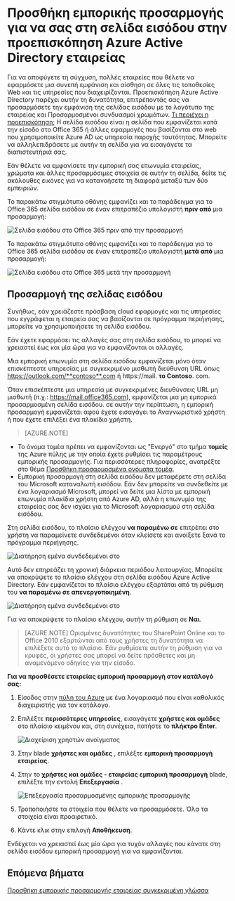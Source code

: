 <properties
pageTitle="Προσαρμογή σας στη σελίδα εισόδου στην προεπισκόπηση Azure Active Directory | Microsoft Azure"
description="Μάθετε πώς μπορείτε να προσθέσετε μια εταιρεία εμπορική προσαρμογή του Azure σελίδα εισόδου"
services="active-directory"
documentationCenter=""
authors="curtand"
manager="femila"
editor=""/>

<tags
ms.service="active-directory"
ms.workload="identity"
ms.tgt_pltfrm="na"
ms.devlang="na"
ms.topic="article"
ms.date="09/30/2016"
ms.author="curtand"/>

# <a name="add-company-branding-to-your-sign-in-page-in-the-azure-active-directory-preview"></a>Προσθήκη εμπορικής προσαρμογής για να σας στη σελίδα εισόδου στην προεπισκόπηση Azure Active Directory εταιρείας

Για να αποφύγετε τη σύγχυση, πολλές εταιρείες που θέλετε να εφαρμόσετε μια συνεπή εμφάνιση και αίσθηση σε όλες τις τοποθεσίες Web και τις υπηρεσίες που διαχειρίζονται. Προεπισκόπηση Azure Active Directory παρέχει αυτήν τη δυνατότητα, επιτρέποντάς σας να προσαρμόσετε την εμφάνιση της σελίδας εισόδου με το λογότυπο της εταιρείας και Προσαρμοσμένοι συνδυασμοί χρωμάτων. [Τι περιέχει η προεπισκόπηση;](active-directory-preview-explainer.md) Η σελίδα εισόδου είναι η σελίδα που εμφανίζεται κατά την είσοδο στο Office 365 ή άλλες εφαρμογές που βασίζονται στο web που χρησιμοποιείτε Azure AD ως υπηρεσία παροχής ταυτότητας. Μπορείτε να αλληλεπιδράσετε με αυτήν τη σελίδα για να εισαγάγετε τα διαπιστευτήριά σας.

Εάν θέλετε να εμφανίσετε την εμπορική σας επωνυμία εταιρείας, χρώματα και άλλες προσαρμόσιμες στοιχεία σε αυτήν τη σελίδα, δείτε τις ακόλουθες εικόνες για να κατανοήσετε τη διαφορά μεταξύ των δύο εμπειριών.

Το παρακάτω στιγμιότυπο οθόνης εμφανίζει και το παράδειγμα για το Office 365 σελίδα εισόδου σε έναν επιτραπέζιο υπολογιστή **πριν από** μια προσαρμογή:

![Σελίδα εισόδου στο Office 365 πριν από την προσαρμογή](./media/active-directory-branding-custom-signon-azure-portal/sign-in-page-before-customization.png)

Το παρακάτω στιγμιότυπο οθόνης εμφανίζει και το παράδειγμα για το Office 365 σελίδα εισόδου σε έναν επιτραπέζιο υπολογιστή **μετά από** μια προσαρμογή:

![Σελίδα εισόδου στο Office 365 μετά την προσαρμογή](./media/active-directory-branding-custom-signon-azure-portal/sign-in-page-after-customization.png)


## <a name="customizing-the-sign-in-page"></a>Προσαρμογή της σελίδας εισόδου

Συνήθως, εάν χρειάζεστε πρόσβαση cloud εφαρμογές και τις υπηρεσίες που εγγράφεται η εταιρεία σας να βασίζονται σε πρόγραμμα περιήγησης, μπορείτε να χρησιμοποιήσετε τη σελίδα εισόδου.

Εάν έχετε εφαρμόσει τις αλλαγές σας στη σελίδα εισόδου, το μπορεί να χρειαστεί έως και μία ώρα για να εμφανίζονται οι αλλαγές.

Μια εμπορική επωνυμία στη σελίδα εισόδου εμφανίζεται μόνο όταν επισκέπτεστε υπηρεσίας με συγκεκριμένο μισθωτή διεύθυνση URL όπως https://outlook.com/**contoso**.com ή https://mail. **το Contoso**. com.

Όταν επισκέπτεστε μια υπηρεσία με συγκεκριμένες διευθύνσεις URL μη μισθωτή (π.χ.: https://mail.office365.com), εμφανίζεται μια μη εμπορικά προσαρμοσμένη σελίδα εισόδου. σε αυτήν την περίπτωση, η εμπορική προσαρμογή εμφανίζεται αφού έχετε εισαγάγει το Αναγνωριστικό χρήστη ή που έχετε επιλέξει ένα πλακίδιο χρήστη.

> [AZURE.NOTE]
>
- Το όνομα τομέα πρέπει να εμφανίζονται ως "Ενεργό" στο τμήμα **τομείς** της Azure πύλης με την οποία έχετε ρυθμίσει τις παραμέτρους εμπορικής προσαρμογής. Για περισσότερες πληροφορίες, ανατρέξτε στο θέμα [Προσθήκη προσαρμοσμένα ονόματα τομέα](active-directory-domains-add-azure-portal.md).
- Εμπορική προσαρμογή στη σελίδα εισόδου δεν μεταφέρετε στη σελίδα του Microsoft καταναλωτή εισόδου. Εάν δεν μπορείτε να συνδεθείτε με ένα λογαριασμό Microsoft, μπορεί να δείτε μια λίστα με εμπορική επωνυμία πλακίδια χρήστη από Azure AD, αλλά η επωνυμία της εταιρείας σας δεν ισχύει για το Microsoft λογαριασμού στη σελίδα εισόδου.

Στη σελίδα εισόδου, το πλαίσιο ελέγχου **να παραμένω σε** επιτρέπει στο χρήστη να παραμείνετε συνδεδεμένοι όταν κλείσετε και ανοίξετε ξανά το πρόγραμμα περιήγησης. 

   ![Διατήρηση εμένα συνδεδεμένοι στο](./media/active-directory-branding-custom-signon-azure-portal/01.png)

Αυτό δεν επηρεάζει τη χρονική διάρκεια περιόδου λειτουργίας. Μπορείτε να αποκρύψετε το πλαίσιο ελέγχου στη σελίδα εισόδου Azure Active Directory.
Εάν εμφανίζεται το πλαίσιο ελέγχου εξαρτάται από τη ρύθμιση του **να παραμένω σε απενεργοποιημένη**.

   ![Διατήρηση εμένα συνδεδεμένοι στο](./media/active-directory-branding-custom-signon-azure-portal/02.png)


Για να αποκρύψετε το πλαίσιο ελέγχου, αυτήν τη ρύθμιση σε **Ναι**. 

> [AZURE.NOTE] Ορισμένες δυνατότητες του SharePoint Online και το Office 2010 εξαρτώνται από τους χρήστες τη δυνατότητα να επιλέξετε αυτό το πλαίσιο. Εάν ρυθμίσετε αυτήν τη ρύθμιση για να κρυφές, οι χρήστες σας μπορεί να δείτε πρόσθετες και μη αναμενόμενο οδηγίες για την είσοδο.




**Για να προσθέσετε εταιρείας εμπορική προσαρμογή στον κατάλογό σας:**

1.  Είσοδος στην [πύλη του Azure](https://portal.azure.com) με ένα λογαριασμό που είναι καθολικός διαχειριστής για τον κατάλογο.

2.  Επιλέξτε **περισσότερες υπηρεσίες**, εισαγάγετε **χρήστες και ομάδες** στο πλαίσιο κειμένου και, στη συνέχεια, πατήστε το **πλήκτρο Enter**.

    ![Διαχείριση χρηστών ανοίγματος](./media/active-directory-branding-custom-signon-azure-portal/user-management.png)

3. Στην blade **χρήστες και ομάδες** , επιλέξτε **εμπορική προσαρμογή εταιρείας**.

4. Στην το **χρήστες και ομάδες - εταιρείας εμπορική προσαρμογή** blade, επιλέξτε την εντολή **Επεξεργασία** .

    ![Επεξεργασία προσαρμοσμένης εμπορικής προσαρμογής](./media/active-directory-branding-custom-signon-azure-portal/edit-branding.png)

5. Τροποποιήστε τα στοιχεία που θέλετε να προσαρμόσετε. Όλα τα στοιχεία είναι προαιρετικό.

6. Κάντε κλικ στην επιλογή **Αποθήκευση**.

Ενδέχεται να χρειαστεί έως μία ώρα για τυχόν αλλαγές που κάνατε στη σελίδα εισόδου εμπορική προσαρμογή για να εμφανίζονται.

## <a name="next-steps"></a>Επόμενα βήματα

[Προσθήκη εμπορικής προσαρμογής εταιρείας συγκεκριμένη γλώσσα](active-directory-branding-localize-azure-portal.md)
